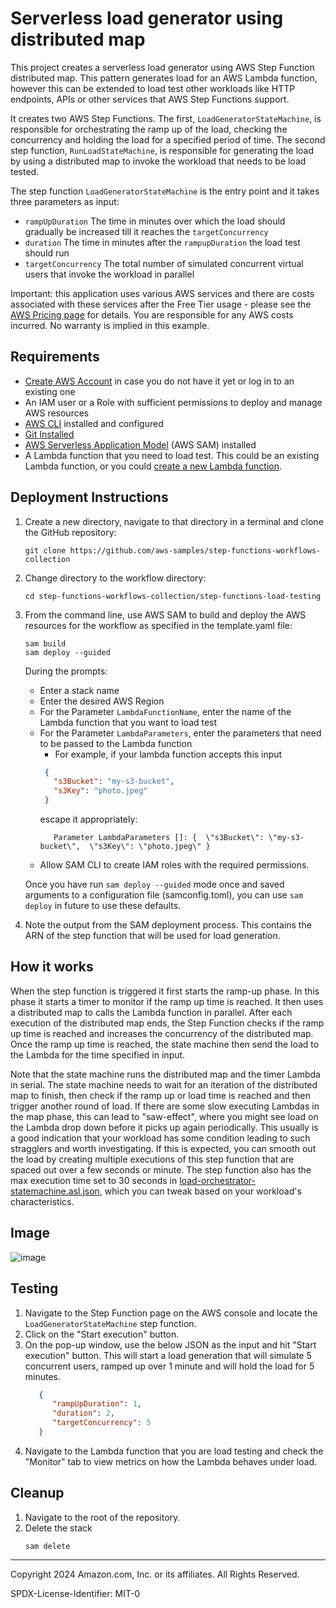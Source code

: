 # Serverless load generator using distributed map 

This project creates a serverless load generator using AWS Step Function distributed map. This pattern generates load for an AWS Lambda function, however this can be extended to load test other workloads like HTTP endpoints, APIs or other services that AWS Step Functions support.

It creates two AWS Step Functions. The first, `LoadGeneratorStateMachine`, is responsible for orchestrating the ramp up of the load, checking the concurrency and holding the load for a specified period of time. The second step function, `RunLoadStateMachine`, is responsible for generating the load by using a distributed map to invoke the workload that needs to be load tested.

The step function `LoadGeneratorStateMachine` is the entry point and it takes three parameters as input:

 - `rampUpDuration` The time in minutes over which the load should gradually be increased till it reaches the `targetConcurrency`
 - `duration` The time in minutes after the `rampupDuration` the load test should run
 - `targetConcurrency` The total number of simulated concurrent virtual users that invoke the workload in parallel

Important: this application uses various AWS services and there are costs associated with these services after the Free Tier usage - please see the [AWS Pricing page](https://aws.amazon.com/pricing/) for details. You are responsible for any AWS costs incurred. No warranty is implied in this example.

## Requirements

* [Create AWS Account](https://portal.aws.amazon.com/gp/aws/developer/registration/index.html) in case you do not have it yet or log in to an existing one
* An IAM user or a Role with sufficient permissions to deploy and manage AWS resources
* [AWS CLI](https://docs.aws.amazon.com/cli/latest/userguide/install-cliv2.html) installed and configured
* [Git Installed](https://git-scm.com/book/en/v2/Getting-Started-Installing-Git)
* [AWS Serverless Application Model](https://docs.aws.amazon.com/serverless-application-model/latest/developerguide/serverless-sam-cli-install.html) (AWS SAM) installed
* A Lambda function that you need to load test. This could be an existing Lambda function, or you could [create a new Lambda function](https://docs.aws.amazon.com/lambda/latest/dg/getting-started.html#getting-started-create-function).

## Deployment Instructions

1. Create a new directory, navigate to that directory in a terminal and clone the GitHub repository:
   ```
   git clone https://github.com/aws-samples/step-functions-workflows-collection
   ```
   
2. Change directory to the workflow directory:
   ```
   cd step-functions-workflows-collection/step-functions-load-testing
   ```
   
3. From the command line, use AWS SAM to build and deploy the AWS resources for the workflow as specified in the template.yaml file:
   ```
   sam build
   sam deploy --guided
   ```
   During the prompts:

      - Enter a stack name
      - Enter the desired AWS Region
      - For the Parameter `LambdaFunctionName`, enter the name of the Lambda function that you want to load test
      - For the Parameter `LambdaParameters`, enter the parameters that need to be passed to the Lambda function
        - For example, if your lambda function accepts this input
        ```json
         {
           "s3Bucket": "my-s3-bucket",
           "s3Key": "photo.jpeg"
         }
         ```
        escape it appropriately:
        ```shell
           Parameter LambdaParameters []: {  \"s3Bucket\": \"my-s3-bucket\",  \"s3Key\": \"photo.jpeg\" }
        ```
      - Allow SAM CLI to create IAM roles with the required permissions.

      Once you have run `sam deploy --guided` mode once and saved arguments to a configuration file (samconfig.toml), you can use `sam deploy` in future to use these defaults.

4. Note the output from the SAM deployment process. This contains the ARN of the step function that will be used for load generation.

## How it works

When the step function is triggered it first starts the ramp-up phase. In this phase it starts a timer to monitor if the ramp up time is reached. It then uses a distributed map to calls the Lambda function in parallel. After each execution of the distributed map ends, the Step Function checks if the ramp up time is reached and increases the concurrency of the distributed map. Once the ramp up time is reached, the state machine then send the load to the Lambda for the time specified in input.

Note that the state machine runs the distributed map and the timer Lambda in serial. The state machine needs to wait for an iteration of the distributed map to finish, then check if the ramp up or load time is reached and then trigger another round of load. If there are some slow executing Lambdas in the map phase, this can lead to "saw-effect", where you might see load on the Lambda drop down before it picks up again periodically. This usually is a good indication that your workload has some condition leading to such stragglers and worth investigating. If this is expected, you can smooth out the load by creating multiple executions of this step function that are spaced out over a few seconds or minute. The step function also has the max execution time set to 30 seconds in [load-orchestrator-statemachine.asl.json](statemachine/load-orchestrator-statemachine.asl.json), which you can tweak based on your workload's characteristics.

## Image
![image](./resources/stepfunctions_graph.png)

## Testing
1. Navigate to the Step Function page on the AWS console and locate the `LoadGeneratorStateMachine` step function.
2. Click on the "Start execution" button.
3. On the pop-up window, use the below JSON as the input and hit "Start execution" button. This will start a load generation that will simulate 5 concurrent users, ramped up over 1 minute and will hold the load for 5 minutes.
    ```json
       {
          "rampUpDuration": 1,
          "duration": 2,
          "targetConcurrency": 5
       }
    ```
4. Navigate to the Lambda function that you are load testing and check the "Monitor" tab to view metrics on how the Lambda behaves under load.

## Cleanup
 
1. Navigate to the root of the repository.
1. Delete the stack
    ```
    sam delete
    ```

----
Copyright 2024 Amazon.com, Inc. or its affiliates. All Rights Reserved.

SPDX-License-Identifier: MIT-0
